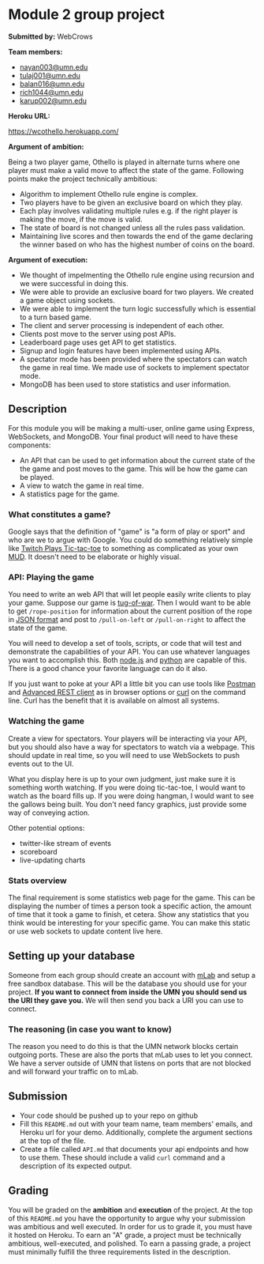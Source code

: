 # Module 2 group project #
__Submitted by:__ WebCrows

__Team members:__

- nayan003@umn.edu
- tulaj001@umn.edu
- balan016@umn.edu
- rich1044@umn.edu
- karup002@umn.edu

__Heroku URL:__

https://wcothello.herokuapp.com/

__Argument of ambition:__


Being a two player game, Othello is played in alternate turns where one player must make a valid move to affect the state of the game. Following points make the project technically ambitious:

- Algorithm to implement Othello rule engine is complex.
- Two players have to be given an exclusive board on which they play.
- Each play involves validating multiple rules e.g. if the right player is making the move, if the move is valid.
- The state of board is not changed unless all the rules pass validation.
- Maintaining live scores and then towards the end of the game declaring the winner based on who has the highest number of coins on the board.

__Argument of execution:__

- We thought of impelmenting the Othello rule engine using recursion and we were successful in doing this.
- We were able to provide an exclusive board for two players. We created a game object using sockets.
- We were able to implement the turn logic successfully which is essential to a turn based game.
- The client and server processing is independent of each other.
- Clients post move to the server using post APIs.
- Leaderboard page uses get API to get statistics.
- Signup and login features have been implemented using APIs.
- A spectator mode has been provided where the spectators can watch the game in real time. We made use of sockets to implement spectator mode.
- MongoDB has been used to store statistics and user information.

## Description ##
For this module you will be making a multi-user, online game using Express,
WebSockets, and MongoDB. Your final product will need to have these components:

- An API that can be used to get information about the current state of the
  the game and post moves to the game. This will be how the game can be played.
- A view to watch the game in real time.
- A statistics page for the game.

### What constitutes a game? ###
Google says that the definition of "game" is "a form of play or sport" and who
are we to argue with Google. You could do something relatively simple like
[Twitch Plays Tic-tac-toe](https://en.wikipedia.org/wiki/Twitch_Plays_Pok%C3%A9mon)
to something as complicated as your own
[MUD](https://en.wikipedia.org/wiki/MUD). It doesn't need to be elaborate or
highly visual.

### API: Playing the game ###
You need to write an web API that will let people easily write clients to play your
game. Suppose our game is [tug-of-war](https://en.wikipedia.org/wiki/Tug_of_war).
Then I would want to be able to get `/rope-position` for information about the
current position of the rope in
[JSON format](https://en.wikipedia.org/wiki/JSON) and post to `/pull-on-left`
or `/pull-on-right` to affect the state of the game.

You will need to develop a set of tools, scripts, or code that will test and
demonstrate the capabilities of your API. You can use whatever languages you
want to accomplish this. Both
[node.js](http://stackoverflow.com/questions/5643321/how-to-make-remote-rest-call-inside-node-js-any-curl/5643366#5643366)
and
[python](http://stackoverflow.com/questions/4476373/simple-url-get-post-function-in-python)
are capable of this. There is a good chance your favorite language can do it
also.

If you just want to poke at your API a little bit you can use tools like
[Postman](https://www.getpostman.com/) and
[Advanced REST client](https://chrome.google.com/webstore/detail/advanced-rest-client/hgmloofddffdnphfgcellkdfbfbjeloo?hl=en-US)
as in browser options or
[curl](https://curl.haxx.se/docs/manpage.html) on the command line.
Curl has the benefit that it is available on almost all systems.

### Watching the game ###
Create a view for spectators. Your players will be interacting via your API,
but you should also have a way for spectators to watch via a webpage. This
should update in real time, so you will need to use WebSockets to push
events out to the UI.

What you display here is up to your own judgment, just make sure it is
something worth watching. If you were doing tic-tac-toe, I would want to watch
as the board fills up. If you were doing hangman, I would want to see the
gallows being built. You don't need fancy graphics, just provide some way of
conveying action.

Other potential options:

- twitter-like stream of events
- scoreboard
- live-updating charts


### Stats overview ###
The final requirement is some statistics web page for the game. This can be
displaying the number of times a person took a specific action, the amount of
time that it took a game to finish, et cetera. Show any statistics that you
think would be interesting for your specific game. You can make this static or
use web sockets to update content live here.

## Setting up your database ##
Someone from each group should create an account with [mLab](https://mlab.com/)
and setup a free sandbox database. This will be the database you should use for
your project. __If you want to connect from inside the UMN you should send us
the URI they gave you.__ We will then send you back a URI you can use to
connect.

### The reasoning (in case you want to know) ###
The reason you need to do this is that the UMN network blocks certain outgoing
ports. These are also the ports that mLab uses to let you connect. We have a
server outside of UMN that listens on ports that are not blocked and will
forward your traffic on to mLab.

## Submission ##
- Your code should be pushed up to your repo on github
- Fill this `README.md` out with your team name, team members' emails, and
  Heroku url for your demo. Additionally, complete the argument sections at the
  top of the file.
- Create a file called `API.md` that documents your api endpoints and how to
  use them. These should include a valid `curl` command and a description of its
  expected output.

## Grading ##
You will be graded on the __ambition__ and __execution__ of the project. At
the top of this `README.md` you have the opportunity to argue why your
submission was ambitious and well executed. In order for us to grade it, you
must have it hosted on Heroku. To earn an "A" grade, a project must be
technically ambitious, well-executed, and polished. To earn a passing grade, a
project must minimally fulfill the three requirements listed in the description.
